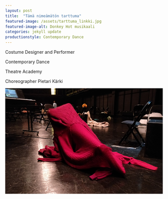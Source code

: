 ```yaml
---
layout: post
title:  "Tämä nimeämätön tarttuma"
featured-image: /assets/tarttuma_linkki.jpg
featured-image-alt: Donkey Hot musikaali 
categories: jekyll update
productionstyle: Contemporary Dance
---
```

Costume Designer and Performer

Contemporary Dance

Theatre Academy

Choreographer Pietari Kärki

![alt text](/assets/tarttuma_linkki.jpg)